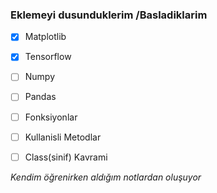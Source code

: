 

### Eklemeyi dusunduklerim /Basladiklarim

- [x] Matplotlib
- [x] Tensorflow
- [ ] Numpy
- [ ] Pandas
- [ ] Fonksiyonlar
- [ ] Kullanisli Metodlar
- [ ] Class(sinif) Kavrami


*Kendim öğrenirken aldığım notlardan oluşuyor*


